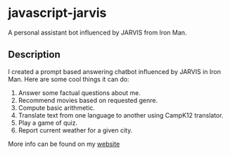 # javascript-jarvis
A personal assistant bot influenced by JARVIS from Iron Man. 

## Description

I created a prompt based answering chatbot influenced by JARVIS in Iron Man. Here are some cool things it can do:

1. Answer some factual questions about me.
2. Recommend movies based on requested genre.
3. Compute basic arithmetic.
4. Translate text from one language to another using CampK12 translator.
5. Play a game of quiz.
6. Report current weather for a given city.

More info can be found on my [website](https://rjonnavittula.github.io/posts/2022/08/blog-post-1/)